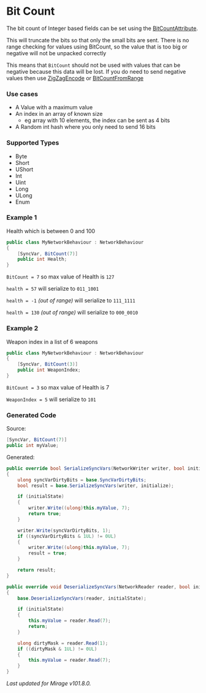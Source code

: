 # Bit Count

The bit count of Integer based fields can be set using the [BitCountAttribute](/docs/reference/Mirage.Serialization/BitCountAttribute).

This will truncate the bits so that only the small bits are sent. There is no range checking for values using BitCount, so the value that is too big or negative will not be unpacked correctly

This means that `BitCount` should not be used with values that can be negative because this data will be lost. If you do need to send negative values then use [ZigZagEncode](/docs/guides/bit-packing/zig-zag-encode) or [BitCountFromRange](/docs/guides/bit-packing/bit-count-from-range)

### Use cases

- A Value with a maximum value
- An index in an array of known size
    - eg array with 10 elements, the index can be sent as 4 bits
- A Random int hash where you only need to send 16 bits

### Supported Types

- Byte
- Short
- UShort
- Int
- Uint
- Long
- ULong
- Enum

### Example 1

Health which is between 0 and 100

```cs
public class MyNetworkBehaviour : NetworkBehaviour 
{
    [SyncVar, BitCount(7)]
    public int Health;
}
```

`BitCount = 7` so max value of Health is `127`

`health = 57` will serialize to `011_1001`

`health = -1` *(out of range)* will serialize to `111_1111`

`health = 130` *(out of range)* will serialize to `000_0010`


### Example 2

Weapon index in a list of 6 weapons
```cs
public class MyNetworkBehaviour : NetworkBehaviour 
{
    [SyncVar, BitCount(3)]
    public int WeaponIndex;
}
```

`BitCount = 3` so max value of Health is 7

`WeaponIndex = 5` will serialize to `101`


### Generated Code

Source:
```cs 
[SyncVar, BitCount(7)]
public int myValue;
```

Generated:
```cs
public override bool SerializeSyncVars(NetworkWriter writer, bool initialState)
{
    ulong syncVarDirtyBits = base.SyncVarDirtyBits;
    bool result = base.SerializeSyncVars(writer, initialize);

    if (initialState) 
    {
        writer.Write((ulong)this.myValue, 7);
        return true;
    }

    writer.Write(syncVarDirtyBits, 1);
    if ((syncVarDirtyBits & 1UL) != 0UL)
    {
        writer.Write((ulong)this.myValue, 7);
        result = true;
    }

    return result;
}

public override void DeserializeSyncVars(NetworkReader reader, bool initialState)
{
    base.DeserializeSyncVars(reader, initialState);

    if (initialState)
    {
        this.myValue = reader.Read(7);
        return;
    }

    ulong dirtyMask = reader.Read(1);
    if ((dirtyMask & 1UL) != 0UL)
    {
        this.myValue = reader.Read(7);
    }
}
```

*Last updated for Mirage v101.8.0.*
